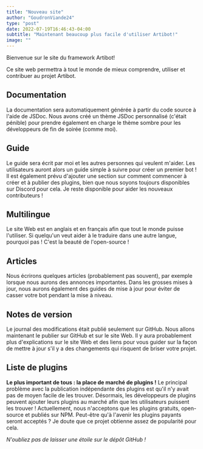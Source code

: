 ```yaml
---
title: "Nouveau site"
author: "GoudronViande24"
type: "post"
date: 2022-07-19T16:46:43-04:00
subtitle: "Maintenant beaucoup plus facile d'utiliser Artibot!"
image: ""
---
```


Bienvenue sur le site du framework Artibot!

<!--more-->

Ce site web permettra à tout le monde de mieux comprendre, utiliser et contribuer au projet Artibot.

## Documentation
La documentation sera automatiquement générée à partir du code source à l'aide de JSDoc.
Nous avons créé un thème JSDoc personnalisé (c'était pénible) pour prendre également en charge le thème sombre pour les développeurs de fin de soirée (comme moi).

## Guide
Le guide sera écrit par moi et les autres personnes qui veulent m'aider.
Les utilisateurs auront alors un guide simple à suivre pour créer un premier bot !
Il est également prévu d'ajouter une section sur comment commencer à créer et à publier des plugins, bien que nous soyons toujours disponibles sur Discord pour cela.
Je reste disponible pour aider les nouveaux contributeurs !

## Multilingue
Le site Web est en anglais et en français afin que tout le monde puisse l'utiliser.
Si quelqu'un veut aider à le traduire dans une autre langue, pourquoi pas ! C'est la beauté de l'open-source !

## Articles
Nous écrirons quelques articles (probablement pas souvent), par exemple lorsque nous aurons des annonces importantes.
Dans les grosses mises à jour, nous aurons également des guides de mise à jour pour éviter de casser votre bot pendant la mise à niveau.

## Notes de version
Le journal des modifications était publié seulement sur GitHub. Nous allons maintenant le publier sur GitHub et sur le site Web.
Il y aura probablement plus d'explications sur le site Web et des liens pour vous guider sur la façon de mettre à jour s'il y a des changements qui risquent de briser votre projet.

## Liste de plugins
**Le plus important de tous : la place de marché de plugins !**
Le principal problème avec la publication indépendante des plugins est qu'il n'y avait pas de moyen facile de les trouver.
Désormais, les développeurs de plugins peuvent ajouter leurs plugins au marché afin que les utilisateurs puissent les trouver !
Actuellement, nous n'acceptons que les plugins gratuits, open-source et publiés sur NPM.
Peut-être qu'à l'avenir les plugins payants seront acceptés ? Je doute que ce projet obtienne assez de popularité pour cela.

*N'oubliez pas de laisser une étoile sur le dépôt GitHub !*